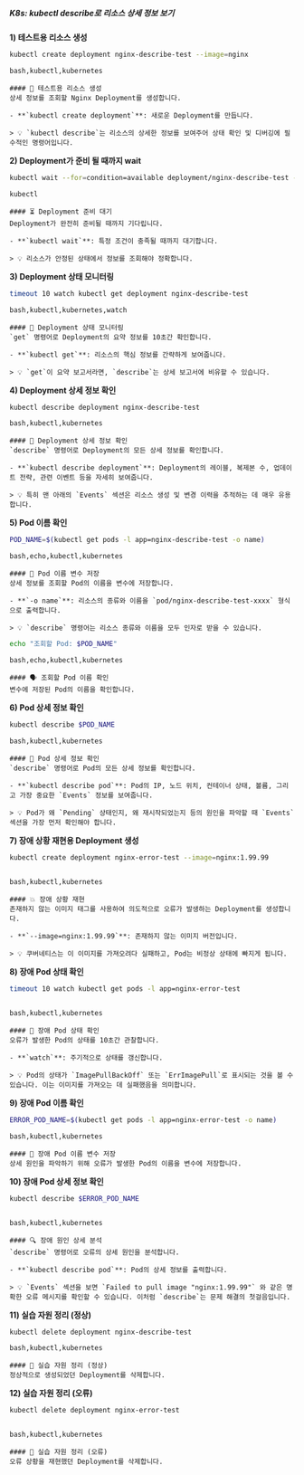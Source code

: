 ##### K8s: kubectl describe로 리소스 상세 정보 보기 #####

**1) 테스트용 리소스 생성**
```bash
kubectl create deployment nginx-describe-test --image=nginx
```
```tech
bash,kubectl,kubernetes
```
```desc
#### 🚀 테스트용 리소스 생성
상세 정보를 조회할 Nginx Deployment를 생성합니다.

- **`kubectl create deployment`**: 새로운 Deployment를 만듭니다.

> 💡 `kubectl describe`는 리소스의 상세한 정보를 보여주어 상태 확인 및 디버깅에 필수적인 명령어입니다.
```

**2) Deployment가 준비 될 때까지 wait**
```bash
kubectl wait --for=condition=available deployment/nginx-describe-test --timeout=60s
```
```tech
kubectl
```
```desc
#### ⏳ Deployment 준비 대기
Deployment가 완전히 준비될 때까지 기다립니다.

- **`kubectl wait`**: 특정 조건이 충족될 때까지 대기합니다.

> 💡 리소스가 안정된 상태에서 정보를 조회해야 정확합니다.
```

**3) Deployment 상태 모니터링**
```bash
timeout 10 watch kubectl get deployment nginx-describe-test
```
```tech
bash,kubectl,kubernetes,watch
```
```desc
#### 👀 Deployment 상태 모니터링
`get` 명령어로 Deployment의 요약 정보를 10초간 확인합니다.

- **`kubectl get`**: 리소스의 핵심 정보를 간략하게 보여줍니다.

> 💡 `get`이 요약 보고서라면, `describe`는 상세 보고서에 비유할 수 있습니다.
```

**4) Deployment 상세 정보 확인**
```bash
kubectl describe deployment nginx-describe-test
```
```tech
bash,kubectl,kubernetes
```
```desc
#### 📜 Deployment 상세 정보 확인
`describe` 명령어로 Deployment의 모든 상세 정보를 확인합니다.

- **`kubectl describe deployment`**: Deployment의 레이블, 복제본 수, 업데이트 전략, 관련 이벤트 등을 자세히 보여줍니다.

> 💡 특히 맨 아래의 `Events` 섹션은 리소스 생성 및 변경 이력을 추적하는 데 매우 유용합니다.
```

**5) Pod 이름 확인**
```bash
POD_NAME=$(kubectl get pods -l app=nginx-describe-test -o name)
```
```tech
bash,echo,kubectl,kubernetes
```
```desc
#### 💾 Pod 이름 변수 저장
상세 정보를 조회할 Pod의 이름을 변수에 저장합니다.

- **`-o name`**: 리소스의 종류와 이름을 `pod/nginx-describe-test-xxxx` 형식으로 출력합니다.

> 💡 `describe` 명령어는 리소스 종류와 이름을 모두 인자로 받을 수 있습니다.
```

```bash
echo "조회할 Pod: $POD_NAME"
```
```tech
bash,echo,kubectl,kubernetes
```
```desc
#### 🗣️ 조회할 Pod 이름 확인
변수에 저장된 Pod의 이름을 확인합니다.
```

**6) Pod 상세 정보 확인**
```bash
kubectl describe $POD_NAME
```
```tech
bash,kubectl,kubernetes
```
```desc
#### 📜 Pod 상세 정보 확인
`describe` 명령어로 Pod의 모든 상세 정보를 확인합니다.

- **`kubectl describe pod`**: Pod의 IP, 노드 위치, 컨테이너 상태, 볼륨, 그리고 가장 중요한 `Events` 정보를 보여줍니다.

> 💡 Pod가 왜 `Pending` 상태인지, 왜 재시작되었는지 등의 원인을 파악할 때 `Events` 섹션을 가장 먼저 확인해야 합니다.
```

**7) 장애 상황 재현용 Deployment 생성**
```bash
kubectl create deployment nginx-error-test --image=nginx:1.99.99
```

```no-err-check
```

```tech
bash,kubectl,kubernetes
```
```desc
#### 💥 장애 상황 재현
존재하지 않는 이미지 태그를 사용하여 의도적으로 오류가 발생하는 Deployment를 생성합니다.

- **`--image=nginx:1.99.99`**: 존재하지 않는 이미지 버전입니다.

> 💡 쿠버네티스는 이 이미지를 가져오려다 실패하고, Pod는 비정상 상태에 빠지게 됩니다.
```

**8) 장애 Pod 상태 확인**
```bash
timeout 10 watch kubectl get pods -l app=nginx-error-test
```
```no-err-check
```
```tech
bash,kubectl,kubernetes
```
```desc
#### 👀 장애 Pod 상태 확인
오류가 발생한 Pod의 상태를 10초간 관찰합니다.

- **`watch`**: 주기적으로 상태를 갱신합니다.

> 💡 Pod의 상태가 `ImagePullBackOff` 또는 `ErrImagePull`로 표시되는 것을 볼 수 있습니다. 이는 이미지를 가져오는 데 실패했음을 의미합니다.
```

**9) 장애 Pod 이름 확인**
```bash
ERROR_POD_NAME=$(kubectl get pods -l app=nginx-error-test -o name)
```
```tech
bash,kubectl,kubernetes
```
```desc
#### 💾 장애 Pod 이름 변수 저장
상세 원인을 파악하기 위해 오류가 발생한 Pod의 이름을 변수에 저장합니다.
```

**10) 장애 Pod 상세 정보 확인**
```bash
kubectl describe $ERROR_POD_NAME
```
```no-err-check
```
```tech
bash,kubectl,kubernetes
```
```desc
#### 🔍 장애 원인 상세 분석
`describe` 명령어로 오류의 상세 원인을 분석합니다.

- **`kubectl describe pod`**: Pod의 상세 정보를 출력합니다.

> 💡 `Events` 섹션을 보면 `Failed to pull image "nginx:1.99.99"` 와 같은 명확한 오류 메시지를 확인할 수 있습니다. 이처럼 `describe`는 문제 해결의 첫걸음입니다.
```

**11) 실습 자원 정리 (정상)**
```bash
kubectl delete deployment nginx-describe-test
```
```tech
bash,kubectl,kubernetes
```
```desc
#### 🧹 실습 자원 정리 (정상)
정상적으로 생성되었던 Deployment를 삭제합니다.
```

**12) 실습 자원 정리 (오류)**
```bash
kubectl delete deployment nginx-error-test
```

```no-err-check
```

```tech
bash,kubectl,kubernetes
```
```desc
#### 🧹 실습 자원 정리 (오류)
오류 상황을 재현했던 Deployment를 삭제합니다.
```
